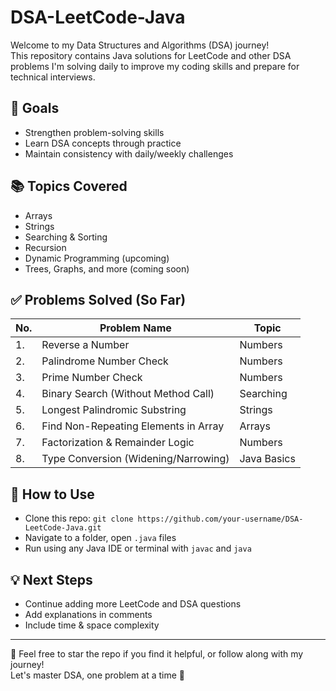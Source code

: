 # DSA-LeetCode-Java

Welcome to my Data Structures and Algorithms (DSA) journey!  
This repository contains Java solutions for LeetCode and other DSA problems I'm solving daily to improve my coding skills and prepare for technical interviews.

## 🧠 Goals
- Strengthen problem-solving skills
- Learn DSA concepts through practice
- Maintain consistency with daily/weekly challenges

## 📚 Topics Covered
- Arrays
- Strings
- Searching & Sorting
- Recursion
- Dynamic Programming (upcoming)
- Trees, Graphs, and more (coming soon)

## ✅ Problems Solved (So Far)
| No. | Problem Name                          | Topic         |
|-----|----------------------------------------|---------------|
| 1.  | Reverse a Number                      | Numbers       |
| 2.  | Palindrome Number Check               | Numbers       |
| 3.  | Prime Number Check                    | Numbers       |
| 4.  | Binary Search (Without Method Call)   | Searching     |
| 5.  | Longest Palindromic Substring         | Strings       |
| 6.  | Find Non-Repeating Elements in Array  | Arrays        |
| 7.  | Factorization & Remainder Logic       | Numbers       |
| 8.  | Type Conversion (Widening/Narrowing)  | Java Basics   |

## 🚀 How to Use
- Clone this repo: `git clone https://github.com/your-username/DSA-LeetCode-Java.git`
- Navigate to a folder, open `.java` files
- Run using any Java IDE or terminal with `javac` and `java`

## 💡 Next Steps
- Continue adding more LeetCode and DSA questions
- Add explanations in comments
- Include time & space complexity

---

📌 Feel free to star the repo if you find it helpful, or follow along with my journey!  
Let's master DSA, one problem at a time 💪
